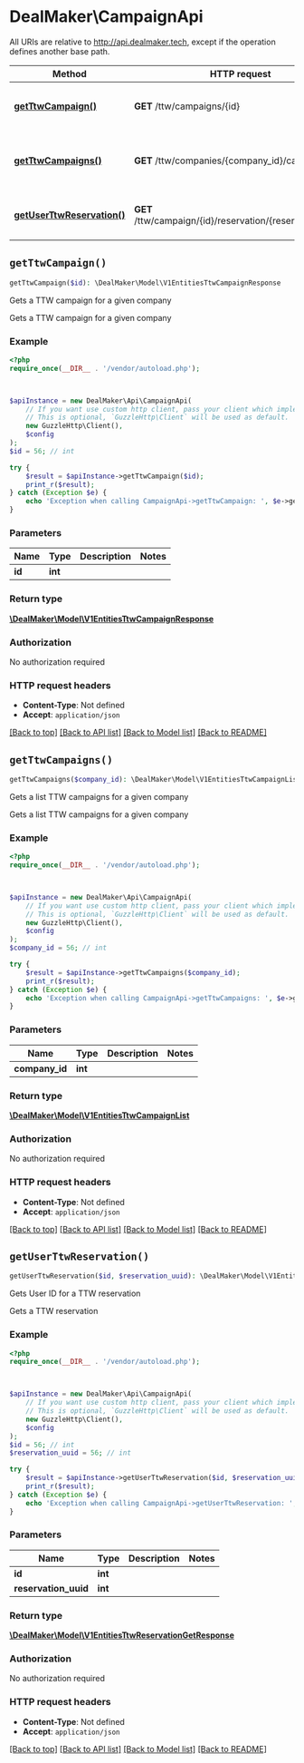 # DealMaker\CampaignApi

All URIs are relative to http://api.dealmaker.tech, except if the operation defines another base path.

| Method | HTTP request | Description |
| ------------- | ------------- | ------------- |
| [**getTtwCampaign()**](CampaignApi.md#getTtwCampaign) | **GET** /ttw/campaigns/{id} | Gets a TTW campaign for a given company |
| [**getTtwCampaigns()**](CampaignApi.md#getTtwCampaigns) | **GET** /ttw/companies/{company_id}/campaigns | Gets a list TTW campaigns for a given company |
| [**getUserTtwReservation()**](CampaignApi.md#getUserTtwReservation) | **GET** /ttw/campaign/{id}/reservation/{reservation_uuid} | Gets User ID for a TTW reservation |


## `getTtwCampaign()`

```php
getTtwCampaign($id): \DealMaker\Model\V1EntitiesTtwCampaignResponse
```

Gets a TTW campaign for a given company

Gets a TTW campaign for a given company

### Example

```php
<?php
require_once(__DIR__ . '/vendor/autoload.php');



$apiInstance = new DealMaker\Api\CampaignApi(
    // If you want use custom http client, pass your client which implements `GuzzleHttp\ClientInterface`.
    // This is optional, `GuzzleHttp\Client` will be used as default.
    new GuzzleHttp\Client(),
    $config
);
$id = 56; // int

try {
    $result = $apiInstance->getTtwCampaign($id);
    print_r($result);
} catch (Exception $e) {
    echo 'Exception when calling CampaignApi->getTtwCampaign: ', $e->getMessage(), PHP_EOL;
}
```

### Parameters

| Name | Type | Description  | Notes |
| ------------- | ------------- | ------------- | ------------- |
| **id** | **int**|  | |

### Return type

[**\DealMaker\Model\V1EntitiesTtwCampaignResponse**](../Model/V1EntitiesTtwCampaignResponse.md)

### Authorization

No authorization required

### HTTP request headers

- **Content-Type**: Not defined
- **Accept**: `application/json`

[[Back to top]](#) [[Back to API list]](../../README.md#endpoints)
[[Back to Model list]](../../README.md#models)
[[Back to README]](../../README.md)

## `getTtwCampaigns()`

```php
getTtwCampaigns($company_id): \DealMaker\Model\V1EntitiesTtwCampaignList
```

Gets a list TTW campaigns for a given company

Gets a list TTW campaigns for a given company

### Example

```php
<?php
require_once(__DIR__ . '/vendor/autoload.php');



$apiInstance = new DealMaker\Api\CampaignApi(
    // If you want use custom http client, pass your client which implements `GuzzleHttp\ClientInterface`.
    // This is optional, `GuzzleHttp\Client` will be used as default.
    new GuzzleHttp\Client(),
    $config
);
$company_id = 56; // int

try {
    $result = $apiInstance->getTtwCampaigns($company_id);
    print_r($result);
} catch (Exception $e) {
    echo 'Exception when calling CampaignApi->getTtwCampaigns: ', $e->getMessage(), PHP_EOL;
}
```

### Parameters

| Name | Type | Description  | Notes |
| ------------- | ------------- | ------------- | ------------- |
| **company_id** | **int**|  | |

### Return type

[**\DealMaker\Model\V1EntitiesTtwCampaignList**](../Model/V1EntitiesTtwCampaignList.md)

### Authorization

No authorization required

### HTTP request headers

- **Content-Type**: Not defined
- **Accept**: `application/json`

[[Back to top]](#) [[Back to API list]](../../README.md#endpoints)
[[Back to Model list]](../../README.md#models)
[[Back to README]](../../README.md)

## `getUserTtwReservation()`

```php
getUserTtwReservation($id, $reservation_uuid): \DealMaker\Model\V1EntitiesTtwReservationGetResponse
```

Gets User ID for a TTW reservation

Gets a TTW reservation

### Example

```php
<?php
require_once(__DIR__ . '/vendor/autoload.php');



$apiInstance = new DealMaker\Api\CampaignApi(
    // If you want use custom http client, pass your client which implements `GuzzleHttp\ClientInterface`.
    // This is optional, `GuzzleHttp\Client` will be used as default.
    new GuzzleHttp\Client(),
    $config
);
$id = 56; // int
$reservation_uuid = 56; // int

try {
    $result = $apiInstance->getUserTtwReservation($id, $reservation_uuid);
    print_r($result);
} catch (Exception $e) {
    echo 'Exception when calling CampaignApi->getUserTtwReservation: ', $e->getMessage(), PHP_EOL;
}
```

### Parameters

| Name | Type | Description  | Notes |
| ------------- | ------------- | ------------- | ------------- |
| **id** | **int**|  | |
| **reservation_uuid** | **int**|  | |

### Return type

[**\DealMaker\Model\V1EntitiesTtwReservationGetResponse**](../Model/V1EntitiesTtwReservationGetResponse.md)

### Authorization

No authorization required

### HTTP request headers

- **Content-Type**: Not defined
- **Accept**: `application/json`

[[Back to top]](#) [[Back to API list]](../../README.md#endpoints)
[[Back to Model list]](../../README.md#models)
[[Back to README]](../../README.md)
